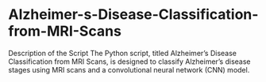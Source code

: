 # Alzheimer-s-Disease-Classification-from-MRI-Scans
Description of the Script The Python script, titled Alzheimer’s Disease Classification from MRI Scans, is designed to classify Alzheimer’s disease stages using MRI scans and a convolutional neural network (CNN) model. 
